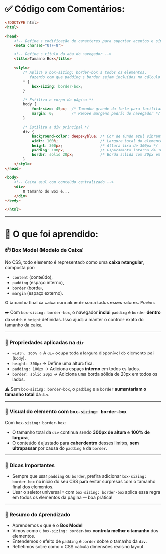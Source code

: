 # ✅ Código com Comentários:

```html
<!DOCTYPE html>
<html>

<head>
    <!-- Define a codificação de caracteres para suportar acentos e símbolos especiais -->
    <meta charset="UTF-8">

    <!-- Define o título da aba do navegador -->
    <title>Tamanho Box</title>

    <style>
        /* Aplica o box-sizing: border-box a todos os elementos,
           fazendo com que padding e border sejam incluídos no cálculo do tamanho total */
        * {
            box-sizing: border-box;
        }

        /* Estiliza o corpo da página */
        body {
            font-size: 45px;  /* Tamanho grande da fonte para facilitar a visualização */
            margin: 0;        /* Remove margens padrão do navegador */
        }

        /* Estiliza a div principal */
        div {
            background-color: deepskyblue; /* Cor de fundo azul vibrante */
            width: 100%;                   /* Largura total do elemento pai (body) */
            height: 300px;                 /* Altura fixa de 300px */
            padding: 100px;                /* Espaçamento interno de 100px em todos os lados */
            border: solid 20px;            /* Borda sólida com 20px em todos os lados */
        }
    </style>
</head>

<body>
    <!-- Caixa azul com conteúdo centralizado -->
    <div>
        O tamanho do Box é...
    </div>
</body>

</html>
```

---

# 📘 O que foi aprendido:

### 📦 **Box Model (Modelo de Caixa)**

No CSS, todo elemento é representado como uma **caixa retangular**, composta por:

* `content` (conteúdo),
* `padding` (espaço interno),
* `border` (borda),
* `margin` (espaço externo).

O tamanho final da caixa normalmente soma todos esses valores. Porém:

➡️ Com `box-sizing: border-box`, o navegador **inclui** `padding` e `border` **dentro** da `width` e `height` definidas.
Isso ajuda a manter o controle exato do tamanho da caixa.

---

### 📏 **Propriedades aplicadas na `div`**

* `width: 100%` → A `div` ocupa toda a largura disponível do elemento pai (`body`).
* `height: 300px` → Define uma altura fixa.
* `padding: 100px` → Adiciona espaço **interno** em todos os lados.
* `border: solid 20px` → Adiciona uma borda sólida de 20px em todos os lados.

⚠️ Sem `box-sizing: border-box`, o `padding` e a `border` **aumentariam o tamanho total** da `div`.

---

### 🎨 **Visual do elemento com `box-sizing: border-box`**

Com `box-sizing: border-box`:

* O tamanho total da `div` continua sendo **300px de altura** e **100% de largura**,
* O conteúdo é ajustado para **caber dentro** desses limites, **sem ultrapassar** por causa do `padding` e da `border`.

---

### 🧠 **Dicas Importantes**

* Sempre que usar `padding` ou `border`, prefira adicionar `box-sizing: border-box` no início do seu CSS para evitar surpresas com o tamanho final dos elementos.
* Usar o seletor universal `*` com `box-sizing: border-box` aplica essa regra em todos os elementos da página — boa prática!

---

### 🎯 **Resumo do Aprendizado**

* Aprendemos o que é o **Box Model**.
* Vimos como o `box-sizing: border-box` **controla melhor o tamanho** dos elementos.
* Entendemos o efeito de `padding` e `border` sobre o tamanho da `div`.
* Refletimos sobre como o CSS calcula dimensões reais no layout.